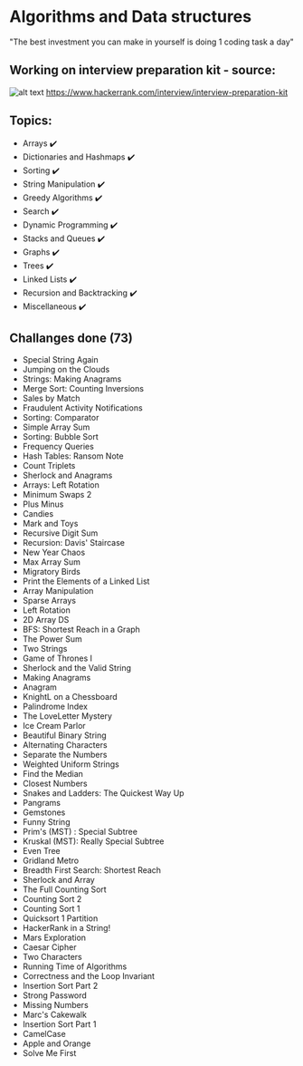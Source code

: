 # Algorithms and Data structures
"The best investment you can make in yourself is doing 1 coding task a day"
## Working on interview preparation kit - source:
![alt text](https://www.yosuccess.com/wp-content/uploads/2015/01/HackerRank2.png)
https://www.hackerrank.com/interview/interview-preparation-kit 

## Topics: 
- Arrays :heavy_check_mark:	
- Dictionaries and Hashmaps :heavy_check_mark:	
- Sorting :heavy_check_mark:	
- String Manipulation :heavy_check_mark:	
- Greedy Algorithms :heavy_check_mark:	
- Search :heavy_check_mark:	
- Dynamic Programming :heavy_check_mark:	
- Stacks and Queues :heavy_check_mark:	
- Graphs :heavy_check_mark:	
- Trees :heavy_check_mark:	
- Linked Lists :heavy_check_mark:	
- Recursion and Backtracking :heavy_check_mark:	
- Miscellaneous :heavy_check_mark:	

## Challanges done (73)
- Special String Again
- Jumping on the Clouds
- Strings: Making Anagrams
- Merge Sort: Counting Inversions
- Sales by Match
- Fraudulent Activity Notifications
- Sorting: Comparator
- Simple Array Sum
- Sorting: Bubble Sort
- Frequency Queries
- Hash Tables: Ransom Note
- Count Triplets
- Sherlock and Anagrams
- Arrays: Left Rotation
- Minimum Swaps 2
- Plus Minus
- Candies
- Mark and Toys
- Recursive Digit Sum
- Recursion: Davis' Staircase
- New Year Chaos
- Max Array Sum 
- Migratory Birds
- Print the Elements of a Linked List
- Array Manipulation
- Sparse Arrays
- Left Rotation
- 2D Array  DS
- BFS: Shortest Reach in a Graph
- The Power Sum
- Two Strings
- Game of Thrones  I
- Sherlock and the Valid String
- Making Anagrams
- Anagram
- KnightL on a Chessboard
- Palindrome Index
- The LoveLetter Mystery
- Ice Cream Parlor
- Beautiful Binary String
- Alternating Characters 
- Separate the Numbers
- Weighted Uniform Strings
- Find the Median
- Closest Numbers
- Snakes and Ladders: The Quickest Way Up
- Pangrams
- Gemstones
- Funny String
- Prim's (MST) : Special Subtree
- Kruskal (MST): Really Special Subtree
- Even Tree
- Gridland Metro
- Breadth First Search: Shortest Reach
- Sherlock and Array
- The Full Counting Sort
- Counting Sort 2
- Counting Sort 1
- Quicksort 1  Partition
- HackerRank in a String!
- Mars Exploration
- Caesar Cipher
- Two Characters
- Running Time of Algorithms
- Correctness and the Loop Invariant
- Insertion Sort  Part 2
- Strong Password
- Missing Numbers
- Marc's Cakewalk
- Insertion Sort  Part 1
- CamelCase
- Apple and Orange
- Solve Me First
